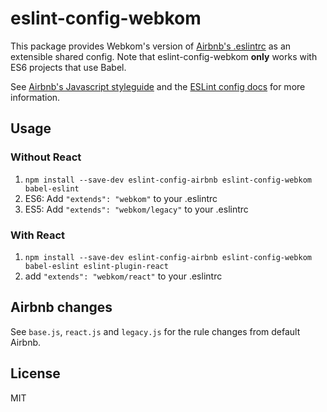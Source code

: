 # eslint-config-webkom

This package provides Webkom's version of
[Airbnb's .eslintrc](https://github.com/airbnb/javascript/)
as an extensible shared config. Note that eslint-config-webkom
**only** works with ES6 projects that use Babel.

See [Airbnb's Javascript styleguide](https://github.com/airbnb/javascript) and
the [ESLint config docs](http://eslint.org/docs/user-guide/configuring#extending-configuration-files)
for more information.

## Usage

### Without React

1. `npm install --save-dev eslint-config-airbnb eslint-config-webkom babel-eslint`
2. ES6: Add `"extends": "webkom"` to your .eslintrc
2. ES5: Add `"extends": "webkom/legacy"` to your .eslintrc

### With React

1. `npm install --save-dev eslint-config-airbnb eslint-config-webkom babel-eslint eslint-plugin-react`
2. add `"extends": "webkom/react"` to your .eslintrc

## Airbnb changes
See `base.js`, `react.js` and `legacy.js` for the rule changes from
default Airbnb.

## License

MIT
